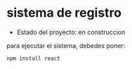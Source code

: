 <h1> sistema de registro </h1>

- Estado del proyecto: en construccion

para ejecutar el sistema, debedes poner:

```npm install react```
